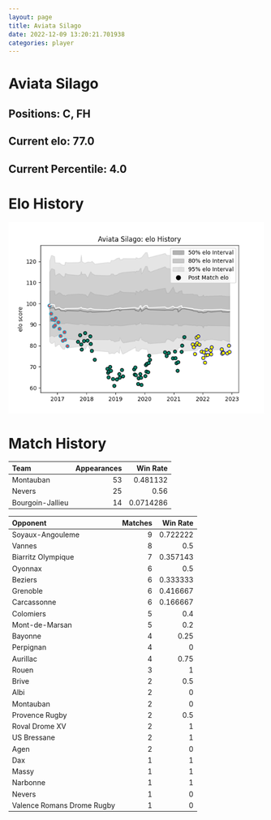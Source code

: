 ```yaml
---  
layout: page  
title: Aviata Silago  
date: 2022-12-09 13:20:21.701938  
categories: player  
---
```

# Aviata Silago

## Positions: C, FH

## Current elo: 77.0

## Current Percentile: 4.0

# Elo History


![elo history](history_AviataSilago.png)
# Match History


| Team             |   Appearances |   Win Rate |
|:-----------------|--------------:|-----------:|
| Montauban        |            53 |  0.481132  |
| Nevers           |            25 |  0.56      |
| Bourgoin-Jallieu |            14 |  0.0714286 |

| Opponent                   |   Matches |   Win Rate |
|:---------------------------|----------:|-----------:|
| Soyaux-Angouleme           |         9 |   0.722222 |
| Vannes                     |         8 |   0.5      |
| Biarritz Olympique         |         7 |   0.357143 |
| Oyonnax                    |         6 |   0.5      |
| Beziers                    |         6 |   0.333333 |
| Grenoble                   |         6 |   0.416667 |
| Carcassonne                |         6 |   0.166667 |
| Colomiers                  |         5 |   0.4      |
| Mont-de-Marsan             |         5 |   0.2      |
| Bayonne                    |         4 |   0.25     |
| Perpignan                  |         4 |   0        |
| Aurillac                   |         4 |   0.75     |
| Rouen                      |         3 |   1        |
| Brive                      |         2 |   0.5      |
| Albi                       |         2 |   0        |
| Montauban                  |         2 |   0        |
| Provence Rugby             |         2 |   0.5      |
| Roval Drome XV             |         2 |   1        |
| US Bressane                |         2 |   1        |
| Agen                       |         2 |   0        |
| Dax                        |         1 |   1        |
| Massy                      |         1 |   1        |
| Narbonne                   |         1 |   1        |
| Nevers                     |         1 |   0        |
| Valence Romans Drome Rugby |         1 |   0        |